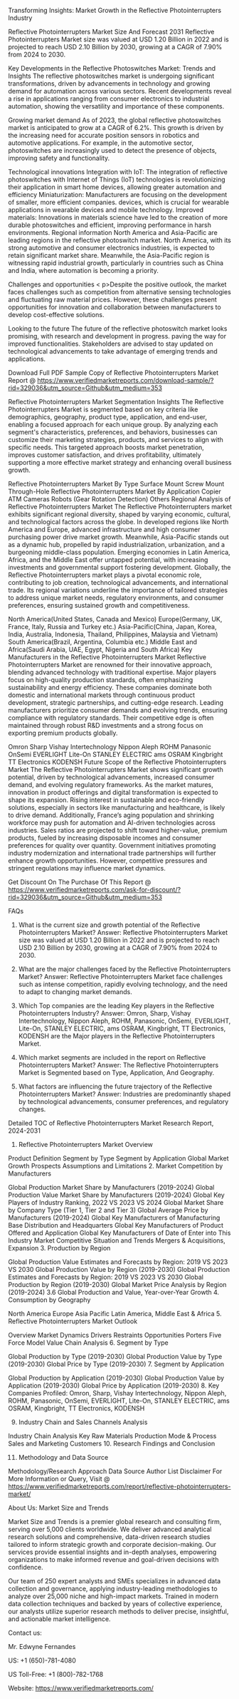 Transforming Insights: Market Growth in the Reflective Photointerrupters Industry


Reflective Photointerrupters Market Size And Forecast 2031
Reflective Photointerrupters Market size was valued at USD 1.20 Billion in 2022 and is projected to reach USD 2.10 Billion by 2030, growing at a CAGR of 7.90% from 2024 to 2030.

Key Developments in the Reflective Photoswitches Market: Trends and Insights
The reflective photoswitches market is undergoing significant transformations, driven by advancements in technology and growing demand for automation across various sectors. Recent developments reveal a rise in applications ranging from consumer electronics to industrial automation, showing the versatility and importance of these components.

Growing market demand
As of 2023, the global reflective photoswitches market is anticipated to grow at a CAGR of 6.2%. This growth is driven by the increasing need for accurate position sensors in robotics and automotive applications. For example, in the automotive sector, photoswitches are increasingly used to detect the presence of objects, improving safety and functionality.

Technological innovations
Integration with IoT: The integration of reflective photoswitches with Internet of Things (IoT) technologies is revolutionizing their application in smart home devices, allowing greater automation and efficiency
Miniaturization: Manufacturers are focusing on the development of smaller, more efficient companies. devices, which is crucial for wearable applications in wearable devices and mobile technology.
Improved materials: Innovations in materials science have led to the creation of more durable photoswitches and efficient, improving performance in harsh environments.
Regional information
North America and Asia-Pacific are leading regions in the reflective photoswitch market. North America, with its strong automotive and consumer electronics industries, is expected to retain significant market share. Meanwhile, the Asia-Pacific region is witnessing rapid industrial growth, particularly in countries such as China and India, where automation is becoming a priority.

Challenges and opportunities
< p>Despite the positive outlook, the market faces challenges such as competition from alternative sensing technologies and fluctuating raw material prices. However, these challenges present opportunities for innovation and collaboration between manufacturers to develop cost-effective solutions.

Looking to the future
The future of the reflective photoswitch market looks promising, with research and development in progress. paving the way for improved functionalities. Stakeholders are advised to stay updated on technological advancements to take advantage of emerging trends and applications.

Download Full PDF Sample Copy of Reflective Photointerrupters Market Report @ https://www.verifiedmarketreports.com/download-sample/?rid=329036&utm_source=Github&utm_medium=353

Reflective Photointerrupters Market Segmentation Insights
The Reflective Photointerrupters Market is segmented based on key criteria like demographics, geography, product type, application, and end-user, enabling a focused approach for each unique group. By analyzing each segment's characteristics, preferences, and behaviors, businesses can customize their marketing strategies, products, and services to align with specific needs. This targeted approach boosts market penetration, improves customer satisfaction, and drives profitability, ultimately supporting a more effective market strategy and enhancing overall business growth.

Reflective Photointerrupters Market By Type
Surface Mount
Screw Mount
Through-Hole
Reflective Photointerrupters Market By Application
Copier
ATM
Cameras
Robots (Gear Rotation Detection)
Others
Regional Analysis of Reflective Photointerrupters Market
The Reflective Photointerrupters market exhibits significant regional diversity, shaped by varying economic, cultural, and technological factors across the globe. In developed regions like North America and Europe, advanced infrastructure and high consumer purchasing power drive market growth. Meanwhile, Asia-Pacific stands out as a dynamic hub, propelled by rapid industrialization, urbanization, and a burgeoning middle-class population. Emerging economies in Latin America, Africa, and the Middle East offer untapped potential, with increasing investments and governmental support fostering development. Globally, the Reflective Photointerrupters market plays a pivotal economic role, contributing to job creation, technological advancements, and international trade. Its regional variations underline the importance of tailored strategies to address unique market needs, regulatory environments, and consumer preferences, ensuring sustained growth and competitiveness.

North America(United States, Canada and Mexico)
Europe(Germany, UK, France, Italy, Russia and Turkey etc.)
Asia-Pacific(China, Japan, Korea, India, Australia, Indonesia, Thailand, Philippines, Malaysia and Vietnam)
South America(Brazil, Argentina, Columbia etc.)
Middle East and Africa(Saudi Arabia, UAE, Egypt, Nigeria and South Africa)
Key Manufacturers in the Reflective Photointerrupters Market
Reflective Photointerrupters Market are renowned for their innovative approach, blending advanced technology with traditional expertise. Major players focus on high-quality production standards, often emphasizing sustainability and energy efficiency. These companies dominate both domestic and international markets through continuous product development, strategic partnerships, and cutting-edge research. Leading manufacturers prioritize consumer demands and evolving trends, ensuring compliance with regulatory standards. Their competitive edge is often maintained through robust R&D investments and a strong focus on exporting premium products globally.

Omron
Sharp
Vishay Intertechnology
Nippon Aleph
ROHM
Panasonic
OnSemi
EVERLIGHT
Lite-On
STANLEY ELECTRIC
ams OSRAM
Kingbright
TT Electronics
KODENSH
Future Scope of the Reflective Photointerrupters Market
The Reflective Photointerrupters Market shows significant growth potential, driven by technological advancements, increased consumer demand, and evolving regulatory frameworks. As the market matures, innovation in product offerings and digital transformation is expected to shape its expansion. Rising interest in sustainable and eco-friendly solutions, especially in sectors like manufacturing and healthcare, is likely to drive demand. Additionally, France’s aging population and shrinking workforce may push for automation and AI-driven technologies across industries. Sales ratios are projected to shift toward higher-value, premium products, fueled by increasing disposable incomes and consumer preferences for quality over quantity. Government initiatives promoting industry modernization and international trade partnerships will further enhance growth opportunities. However, competitive pressures and stringent regulations may influence market dynamics.

Get Discount On The Purchase Of This Report @ https://www.verifiedmarketreports.com/ask-for-discount/?rid=329036&utm_source=Github&utm_medium=353

FAQs
1. What is the current size and growth potential of the Reflective Photointerrupters Market?
Answer: Reflective Photointerrupters Market size was valued at USD 1.20 Billion in 2022 and is projected to reach USD 2.10 Billion by 2030, growing at a CAGR of 7.90% from 2024 to 2030.

2. What are the major challenges faced by the Reflective Photointerrupters Market?
Answer: Reflective Photointerrupters Market face challenges such as intense competition, rapidly evolving technology, and the need to adapt to changing market demands.

3. Which Top companies are the leading Key players in the Reflective Photointerrupters Industry?
Answer: Omron, Sharp, Vishay Intertechnology, Nippon Aleph, ROHM, Panasonic, OnSemi, EVERLIGHT, Lite-On, STANLEY ELECTRIC, ams OSRAM, Kingbright, TT Electronics, KODENSH are the Major players in the Reflective Photointerrupters Market.

4. Which market segments are included in the report on Reflective Photointerrupters Market?
Answer: The Reflective Photointerrupters Market is Segmented based on Type, Application, And Geography.

5. What factors are influencing the future trajectory of the Reflective Photointerrupters Market?
Answer: Industries are predominantly shaped by technological advancements, consumer preferences, and regulatory changes.

Detailed TOC of Reflective Photointerrupters Market Research Report, 2024-2031
1. Reflective Photointerrupters Market Overview

Product Definition
Segment by Type
Segment by Application
Global Market Growth Prospects
Assumptions and Limitations
2. Market Competition by Manufacturers

Global Production Market Share by Manufacturers (2019-2024)
Global Production Value Market Share by Manufacturers (2019-2024)
Global Key Players of Industry Ranking, 2022 VS 2023 VS 2024
Global Market Share by Company Type (Tier 1, Tier 2 and Tier 3)
Global Average Price by Manufacturers (2019-2024)
Global Key Manufacturers of Manufacturing Base Distribution and Headquarters
Global Key Manufacturers of Product Offered and Application
Global Key Manufacturers of Date of Enter into This Industry
Market Competitive Situation and Trends
Mergers & Acquisitions, Expansion
3. Production by Region

Global Production Value Estimates and Forecasts by Region: 2019 VS 2023 VS 2030
Global Production Value by Region (2019-2030)
Global Production Estimates and Forecasts by Region: 2019 VS 2023 VS 2030
Global Production by Region (2019-2030)
Global Market Price Analysis by Region (2019-2024) 3.6 Global Production and Value, Year-over-Year Growth
4. Consumption by Geography

North America
Europe
Asia Pacific
Latin America, Middle East & Africa
5. Reflective Photointerrupters Market Outlook

Overview
Market Dynamics
Drivers
Restraints
Opportunities
Porters Five Force Model
Value Chain Analysis 
6. Segment by Type

Global Production by Type (2019-2030)
Global Production Value by Type (2019-2030)
Global Price by Type (2019-2030)
7. Segment by Application

Global Production by Application (2019-2030)
Global Production Value by Application (2019-2030)
Global Price by Application (2019-2030)
8. Key Companies Profiled: Omron, Sharp, Vishay Intertechnology, Nippon Aleph, ROHM, Panasonic, OnSemi, EVERLIGHT, Lite-On, STANLEY ELECTRIC, ams OSRAM, Kingbright, TT Electronics, KODENSH

9. Industry Chain and Sales Channels Analysis

Industry Chain Analysis
Key Raw Materials
Production Mode & Process
Sales and Marketing
Customers
10. Research Findings and Conclusion

11. Methodology and Data Source

Methodology/Research Approach
Data Source
Author List
Disclaimer
For More Information or Query, Visit @ https://www.verifiedmarketreports.com/report/reflective-photointerrupters-market/

About Us: Market Size and Trends

Market Size and Trends is a premier global research and consulting firm, serving over 5,000 clients worldwide. We deliver advanced analytical research solutions and comprehensive, data-driven research studies tailored to inform strategic growth and corporate decision-making. Our services provide essential insights and in-depth analyses, empowering organizations to make informed revenue and goal-driven decisions with confidence.

Our team of 250 expert analysts and SMEs specializes in advanced data collection and governance, applying industry-leading methodologies to analyze over 25,000 niche and high-impact markets. Trained in modern data collection techniques and backed by years of collective experience, our analysts utilize superior research methods to deliver precise, insightful, and actionable market intelligence.

Contact us:

Mr. Edwyne Fernandes

US: +1 (650)-781-4080

US Toll-Free: +1 (800)-782-1768

Website: https://www.verifiedmarketreports.com/
